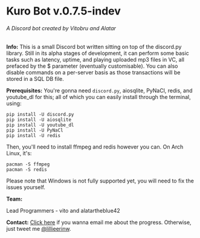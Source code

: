 # Kuro Bot v.0.7.5-indev

###### A Discord bot created by Vitobru and Alatar

**Info:** This is a small Discord bot written sitting on top of the discord.py library. Still in its alpha stages of development, it can perform some basic tasks such as latency, uptime, and playing uploaded mp3 files in VC, all prefaced by the $ parameter (eventually customisable). You can also disable commands on a per-server basis as those transactions will be stored in a SQL DB file.

**Prerequisites:** You're gonna need `discord.py`, aiosqlite, PyNaCl, redis, and youtube_dl for this; all of which you can easily install through the terminal, using:
```
pip install -U discord.py
pip install -U aiosqlite
pip install -U youtube_dl
pip install -U PyNaCl
pip install -U redis
```

Then, you'll need to install ffmpeg and redis however you can.
On Arch Linux, it's:
```
pacman -S ffmpeg
pacman -S redis
```

Please note that Windows is not fully supported yet, you will need to fix the issues yourself.

**Team:**

Lead Programmers - vito and alatartheblue42

**Contact:** [Click here](mailto:lillieerinhp@gmail.com) if you wanna email me about the progress. Otherwise, just tweet me [@lillieerinw](https://twitter.com/lillieerinw/).
